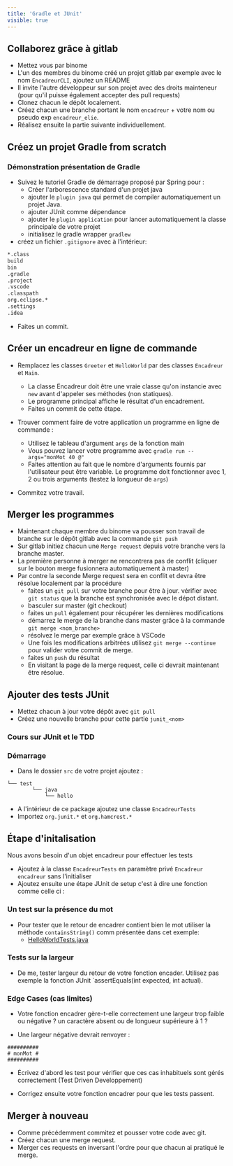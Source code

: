 ```yaml
---
title: 'Gradle et JUnit'
visible: true
---
```


## Collaborez grâce à gitlab

- Mettez vous par binome
- L'un des membres du binome créé un projet gitlab par exemple avec le nom `EncadreurCLI`, ajoutez un README
- Il invite l'autre développeur sur son projet avec des droits mainteneur (pour qu'il puisse également accepter des pull requests)
- Clonez chacun le dépôt localement.
- Créez chacun une branche portant le nom `encadreur` + votre nom ou pseudo exp `encadreur_elie`.
- Réalisez ensuite la partie suivante individuellement.

## Créez un projet Gradle from scratch

### Démonstration présentation de Gradle

- Suivez le tutoriel Gradle de démarrage proposé par Spring pour :
	- Créer l'arborescence standard d'un projet java
	- ajouter le `plugin java` qui permet de compiler automatiquement un projet Java.
	- ajouter JUnit comme dépendance
	- ajouter le `plugin application` pour lancer automatiquement la classe principale de votre projet
	- initialisez le gradle wrapper `gradlew`
- créez un fichier `.gitignore` avec à l'intérieur:
```bash
*.class
build
bin
.gradle
.project
.vscode
.classpath
org.eclipse.*
.settings
.idea
```
- Faites un commit.

## Créer un encadreur en ligne de commande

- Remplacez les classes `Greeter` et `HelloWorld` par des classes `Encadreur` et `Main`.
	- La classe Encadreur doit être une vraie classe qu'on instancie avec `new` avant d'appeler ses méthodes (non statiques).
	- Le programme principal affiche le résultat d'un encadrement.
	- Faites un commit de cette étape.

- Trouver comment faire de votre application un programme en ligne de commande :
	- Utilisez le tableau d'argument `args` de la fonction main
	- Vous pouvez lancer votre programme avec `gradle run --args="monMot 40 @"`
	- Faites attention au fait que le nombre d'arguments fournis par l'utilisateur peut être variable. Le programme doit fonctionner avec 1, 2 ou trois arguments (testez la longueur de `args`)

- Commitez votre travail.

## Merger les programmes

- Maintenant chaque membre du binome va pousser son travail de branche sur le dépôt gitlab avec la commande `git push`
- Sur gitlab initiez chacun une `Merge request` depuis votre branche vers la branche master.
- La première personne à merger ne rencontrera pas de conflit (cliquer sur le bouton merge fusionnera automatiquement à master)
- Par contre la seconde Merge request sera en conflit et devra être résolue localement par la procédure
	- faites un `git pull` sur votre branche pour être à jour. vérifier avec `git status` que la branche est synchronisée avec le dépot distant.
	- basculer sur master (git checkout)
	- faites un `pull` également pour récupérer les dernières modifications
	- démarrez le merge de la branche dans master grâce à la commande `git merge <nom_branche>`
	- résolvez le merge par exemple grâce à VSCode
	- Une fois les modifications arbitrées utilisez `git merge --continue` pour valider votre commit de merge.
	- faites un `push` du résultat
	- En visitant la page de la merge request, celle ci devrait maintenant être résolue.

## Ajouter des tests JUnit

- Mettez chacun à jour votre dépôt avec `git pull`
- Créez une nouvelle branche pour cette partie `junit_<nom>`

### Cours sur JUnit et le TDD

### Démarrage

- Dans le dossier `src` de votre projet ajoutez :
```
└── test
        └── java
            └── hello
```

- A l'intérieur de ce package ajoutez une classe `EncadreurTests`
- Importez `org.junit.*` et `org.hamcrest.*`

## Étape d'initalisation

Nous avons besoin d'un objet encadreur pour effectuer les tests

- Ajoutez à la classe `EncadreurTests` en paramètre privé `Encadreur encadreur` sans l'initialiser
- Ajoutez ensuite une étape JUnit de setup c'est à dire une fonction comme celle ci : 

### Un test sur la présence du mot

- Pour tester que le retour de encadrer contient bien le mot utiliser la méthode `containsString()` comm présentée dans cet exemple:
	- [HelloWorldTests.java](https://github.com/spring-guides/gs-gradle/blob/master/complete/src/test/java/hello/HelloWorldTests.java)

### Tests sur la largeur

- De me, tester largeur du retour de votre fonction encader. Utilisez pas exemple la fonction JUnit `assertEquals(int expected, int actual).

### Edge Cases (cas limites)

- Votre fonction encadrer gère-t-elle correctement une largeur trop faible ou négative ? un caractère absent ou de longueur supérieure à 1 ?

- Une largeur négative devrait renvoyer :
```
##########
# monMot #
##########
```

- Écrivez d'abord les test pour vérifier que ces cas inhabituels sont gérés correctement (Test Driven Developpement)

- Corrigez ensuite votre fonction encadrer pour que les tests passent.

## Merger à nouveau

- Comme précédemment commitez et pousser votre code avec git.
- Créez chacun une merge request.
- Merger ces requests en inversant l'ordre pour que chacun ai pratiqué le merge.
